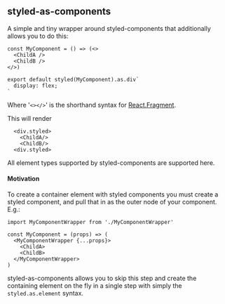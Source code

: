 ## styled-as-components

A simple and tiny wrapper around styled-components that additionally allows you to do this:

```
const MyComponent = () => (<>
  <ChildA />
  <ChildB />
</>)

export default styled(MyComponent).as.div`
  display: flex;
`
```
Where '`<></>`' is the shorthand syntax for [React.Fragment](https://reactjs.org/docs/fragments.html).

This will render
```
  <div.styled>
    <ChildA/>
    <ChildB/>
  <div.styled>
```

All element types supported by styled-components are supported here.


#### Motivation
To create a container element with styled components you must create a styled component, and pull that in as the outer node of your component. E.g.:

```
import MyComponentWrapper from './MyComponentWrapper'

const MyComponent = (props) => (
  <MyComponentWrapper {...props}>
    <ChildA>
    <ChildB>
  </MyComponentWrapper>
)
```
styled-as-components allows you to skip this step and create the containing element on the fly in a single step with simply the `styled.as.element` syntax.
